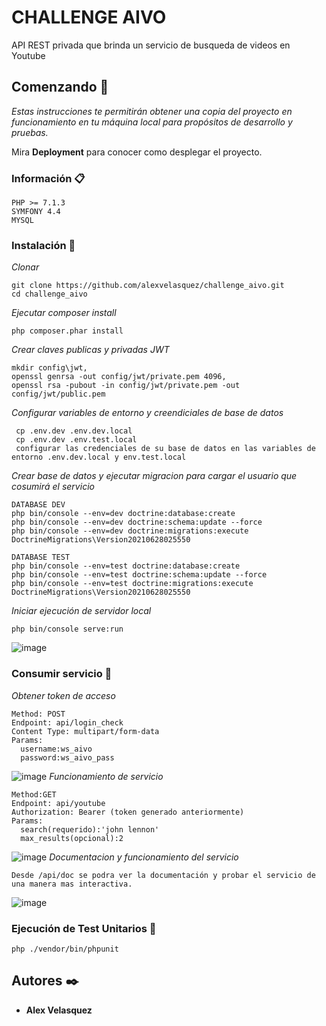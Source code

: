 # CHALLENGE AIVO
API REST privada que brinda un servicio de busqueda de videos en Youtube

## Comenzando 🚀

_Estas instrucciones te permitirán obtener una copia del proyecto en funcionamiento en tu máquina local para propósitos de desarrollo y pruebas._

Mira **Deployment** para conocer como desplegar el proyecto.


### Información 📋


```
PHP >= 7.1.3
SYMFONY 4.4
MYSQL
```

### Instalación 🔧
_Clonar_
```
git clone https://github.com/alexvelasquez/challenge_aivo.git
cd challenge_aivo
```

_Ejecutar composer install_
```
php composer.phar install
```
_Crear claves publicas y privadas JWT_
```
mkdir config\jwt,
openssl genrsa -out config/jwt/private.pem 4096,
openssl rsa -pubout -in config/jwt/private.pem -out config/jwt/public.pem
```

_Configurar variables de entorno y creendiciales de base de datos_
```
 cp .env.dev .env.dev.local
 cp .env.dev .env.test.local
 configurar las credenciales de su base de datos en las variables de entorno .env.dev.local y env.test.local
```

_Crear base de datos y ejecutar migracion para cargar el usuario que cosumirá el servicio_
```
DATABASE DEV
php bin/console --env=dev doctrine:database:create
php bin/console --env=dev doctrine:schema:update --force
php bin/console --env=dev doctrine:migrations:execute DoctrineMigrations\Version20210628025550

DATABASE TEST
php bin/console --env=test doctrine:database:create
php bin/console --env=test doctrine:schema:update --force
php bin/console --env=test doctrine:migrations:execute DoctrineMigrations\Version20210628025550
```

_Iniciar ejecución de servidor local_
```
php bin/console serve:run
```
![image](https://user-images.githubusercontent.com/45674641/123570560-d8fa0280-d79e-11eb-9f77-f901953691fd.png)

### Consumir servicio 📌

_Obtener token de acceso_
```
Method: POST
Endpoint: api/login_check
Content Type: multipart/form-data
Params: 
  username:ws_aivo
  password:ws_aivo_pass
```
![image](https://user-images.githubusercontent.com/45674641/123557011-d5e22080-d764-11eb-979a-4b771a0812b1.png)
_Funcionamiento de servicio_ 
```
Method:GET
Endpoint: api/youtube
Authorization: Bearer (token generado anteriormente)
Params:
  search(requerido):'john lennon'
  max_results(opcional):2
```
![image](https://user-images.githubusercontent.com/45674641/123565224-8c102f00-d792-11eb-91c5-4c9a2e19854a.png)
_Documentacion y funcionamiento del servicio_

```
Desde /api/doc se podra ver la documentación y probar el servicio de una manera mas interactiva.
```
![image](https://user-images.githubusercontent.com/45674641/123569547-e31b0180-d79c-11eb-9d49-7a34f7f14daa.png)

### Ejecución de Test Unitarios 📝
```
php ./vendor/bin/phpunit
```

## Autores ✒️
* **Alex Velasquez**
